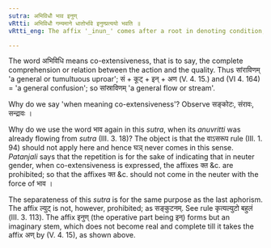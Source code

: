 ```yaml
---
sutra: अभिविधौ भाव इनुण्
vRtti: अभिविधौ गम्यमाने धातोर्भावे इनुण्प्रत्ययो भवति ॥
vRtti_eng: The affix '_inun_' comes after a root in denoting condition, when co-extensiveness is meant.

---
```

The word अभिविधि means co-extensiveness, that is to say, the complete comprehension or relation between the action and the quality. Thus सांराविणम् 'a general or tumultuous uproar'; सं + कूट् + इन् + अण (V. 4. 15.) and (VI 4. 164) = 'a general confusion'; so सांस्राविणम् 'a general flow or stream'.

Why do we say 'when meaning co-extensiveness'? Observe सङ्कोटः, संरावः, सन्द्रावः ।

Why do we use the word भाव again in this _sutra_, when its _anuvritti_ was already flowing from _sutra_ (III. 3. 18)? The object is that the वाऽसरूप rule (III. 1. 94) should not apply here and hence घञ् never comes in this sense. _Patanjali_ says that the repetition is for the sake of indicating that in neuter gender, when co-extensiveness is expressed, the affixes क्त &c. are prohibited; so that the affixes क्त &c. should not come in the neuter with the force of भाव ।

The separateness of this _sutra_ is for the same purpose as the last aphorism. The affix ल्युट् is not, however, prohibited; as सङ्कुटनम्. See rule कृत्यल्युटो बहुलं (III. 3. 113). The affix इनुण् (the operative part being इन्) forms but an imaginary stem, which does not become real and complete till it takes the affix अण् by (V. 4. 15), as shown above.